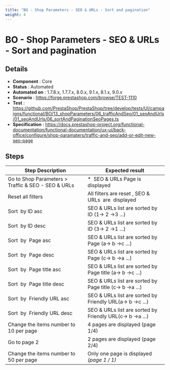 ```yaml
---
title: "BO - Shop Parameters - SEO & URLs - Sort and pagination"
weight: 4
---
```


# BO - Shop Parameters - SEO & URLs - Sort and pagination
## Details
* **Component** : Core
* **Status** : Automated
* **Automated on** : 1.7.8.x, 1.7.7.x, 8.0.x, 9.1.x, 8.1.x, 9.0.x
* **Scenario** : https://forge.prestashop.com/browse/TEST-1110
* **Test** : https://github.com/PrestaShop/PrestaShop/tree/develop/tests/UI/campaigns/functional/BO/13_shopParameters/06_trafficAndSeo/01_seoAndUrls/01_seoAndUrls/06_sortAndPaginationSeoPages.ts
* **Specification** : https://docs.prestashop-project.org/functional-documentation/functional-documentation/ux-ui/back-office/configure/shop-paramaters/traffic-and-seo/add-or-edit-new-seo-page

## Steps
| Step Description | Expected result |
| ----- | ----- |
| Go to Shop Parameters > Traffic & SEO - SEO & URLs | *  SEO & URLs Page is displayed |
| Reset all filters | All filters are reset , SEO & URLs  are  displayed |
| Sort  by ID asc | SEO & URLs list are sorted by ID (1-> 2 ->3 ...) |
| Sort  by ID desc | SEO & URLs list are sorted by ID (3-> 2 ->1 ...) |
| Sort  by  Page asc | SEO & URLs list are sorted by Page (a-> b ->c ...) |
| Sort  by  Page desc | SEO & URLs list are sorted by Page (c-> b ->a ...) |
| Sort  by  Page title asc | SEO & URLs list are sorted by Page title (a-> b ->c ...) |
| Sort  by  Page title desc | SEO & URLs list are sorted by Page title (c-> b ->a ...) |
| Sort  by  Friendly URL asc | SEO & URLs list are sorted by Friendly URL(a-> b ->c ...) |
| Sort  by  Friendly URL desc | SEO & URLs list are sorted by Friendly URL(c-> b ->a ...) |
| Change the items number to 10 per page | 4 pages are displayed (page 1/4) |
| Go to page 2 | 2 pages are displayed (page 2/4) |
| Change the items number to 50 per page | Only one page is displayed  _(page 1 / 1)_ |
